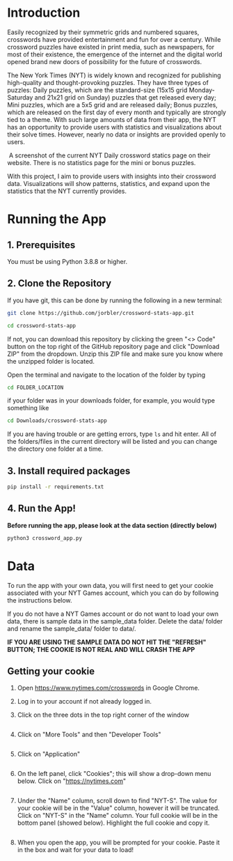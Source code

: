 # Introduction
Easily recognized by their symmetric grids and numbered squares, crosswords have provided entertainment and fun for over a century. While crossword puzzles have existed in print media, such as newspapers, for most of their existence, the emergence of the internet and the digital world opened brand new doors of possibility for the future of crosswords.
 
The New York Times (NYT) is widely known and recognized for publishing high-quality and thought-provoking puzzles. They have three types of puzzles: Daily puzzles, which are the standard-size (15x15 grid Monday-Saturday and 21x21 grid on Sunday) puzzles that get released every day; Mini puzzles, which are a 5x5 grid and are released daily; Bonus puzzles, which are released on the first day of every month and typically are strongly tied to a theme.
With such large amounts of data from their app, the NYT has an opportunity to provide users with statistics and visualizations about their solve times. However, nearly no data or insights are provided openly to users.

<img title="NYT Games statistics page" alt="" src="images/readme_images/current_stats_page.png">
A screenshot of the current NYT Daily crossword statics page on their website. There is no statistics page for the mini or bonus puzzles.

With this project, I aim to provide users with insights into their crossword data. Visualizations will show patterns, statistics, and expand upon the statistics that the NYT currently provides.

# Running the App

## 1. Prerequisites
You must be using Python 3.8.8 or higher.

## 2. Clone the Repository
If you have git, this can be done by running the following in a new terminal:

```bash
git clone https://github.com/jorbler/crossword-stats-app.git
```

```bash
cd crossword-stats-app
```

If not, you can download this repository by clicking the green "<> Code" button on the top right of the GitHub repository page and click "Download ZIP" from the dropdown. Unzip this ZIP file and make sure you know where the unzipped folder is located.

Open the terminal and navigate to the location of the folder by typing 

```bash
cd FOLDER_LOCATION
```

if your folder was in your downloads folder, for example, you would type something like 
```bash
cd Downloads/crossword-stats-app
```

If you are having trouble or are getting errors, type `ls` and hit enter. All of the folders/files in the current directory will be listed and you can change the directory one folder at a time.

## 3. Install required packages

```bash
pip install -r requirements.txt
```

## 4. Run the App!
**Before running the app, please look at the data section (directly below)**

```bash 
python3 crossword_app.py
```

# Data
To run the app with your own data, you will first need to get your cookie associated with your NYT Games account, which you can do by following the instructions below.

If you do not have a NYT Games account or do not want to load your own data, there is sample data in the sample_data folder. Delete the data/ folder and rename the sample_data/ folder to data/.

**IF YOU ARE USING THE SAMPLE DATA DO NOT HIT THE "REFRESH" BUTTON; THE COOKIE IS NOT REAL AND WILL CRASH THE APP**

## Getting your cookie

1. Open https://www.nytimes.com/crosswords in Google Chrome.

2. Log in to your account if not already logged in.

3. Click on the three dots in the top right corner of the window
<img title="a title" alt="" src="images/cookie_instructions/menu1.png">

4. Click on "More Tools" and then "Developer Tools"
<img title="a title" alt="" src="images/cookie_instructions/menu2.png">

5. Click on "Application"
<img title="a title" alt="" src="images/cookie_instructions/menu3.png">


6. On the left panel, click "Cookies"; this will show a drop-down menu below. Click on "https://nytimes.com"
<img title="a title" alt="" src="images/cookie_instructions/menu4.png">

7. Under the "Name" column, scroll down to find "NYT-S". The value for your cookie will be in the "Value" column, however it will be truncated. Click on "NYT-S" in the "Name" column. Your full cookie will be in the bottom panel (showed below). Highlight the full cookie and copy it.
<img title="a title" alt="" src="images/cookie_instructions/menu5.png">

8. When you open the app, you will be prompted for your cookie. Paste it in the box and wait for your data to load!





